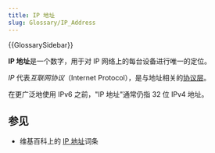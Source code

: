 ```yaml
---
title: IP 地址
slug: Glossary/IP_Address
---
```


{{GlossarySidebar}}

**IP 地址**是一个数字，用于对 IP 网络上的每台设备进行唯一的定位。

*IP* 代表*互联网协议*（Internet Protocol），是与地址相关的[协议层](https://docs.oracle.com/cd/E19683-01/806-4075/ipov-7/index.html)。

在更广泛地使用 IPv6 之前，"IP 地址"通常仍指 32 位 IPv4 地址。

## 参见

- 维基百科上的 [IP 地址](https://zh.wikipedia.org/wiki/IP_address)词条
